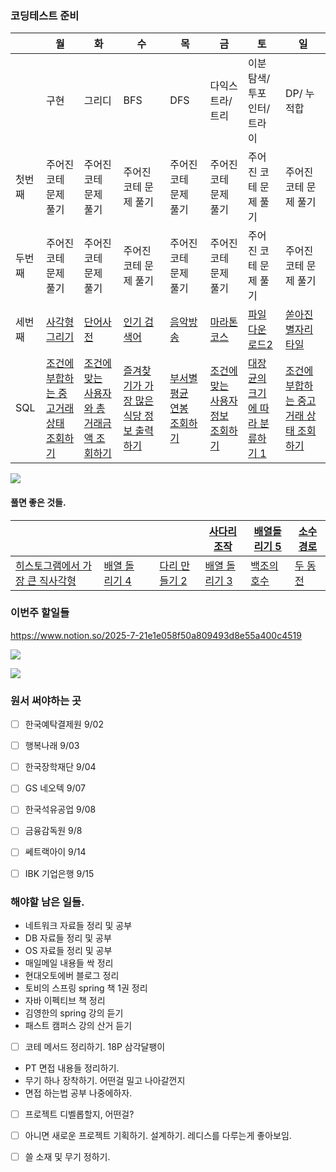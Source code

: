 ### 코딩테스트 준비


|     | 월                                                                                                                                                                                 | 화                                                                                           | 수                                                                                                                                                                                | 목                                                                                                                                                                              | 금                                                                                                                                                                               | 토                                                                                                                                                                                  | 일                                                                                                                                                                                    |
| --- | --------------------------------------------------------------------------------------------------------------------------------------------------------------------------------- | ------------------------------------------------------------------------------------------- | -------------------------------------------------------------------------------------------------------------------------------------------------------------------------------- | ------------------------------------------------------------------------------------------------------------------------------------------------------------------------------ | ------------------------------------------------------------------------------------------------------------------------------------------------------------------------------- | ---------------------------------------------------------------------------------------------------------------------------------------------------------------------------------- | ------------------------------------------------------------------------------------------------------------------------------------------------------------------------------------ |
|     | 구현                                                                                                                                                                                | 그리디                                                                                         | BFS                                                                                                                                                                              | DFS                                                                                                                                                                            | 다익스트라/ 트리                                                                                                                                                                       | 이분탐색/투포인터/트라이                                                                                                                                                                      | DP/ 누적합                                                                                                                                                                              |
| 첫번째 | 주어진 코테 문제 풀기                                                                                                                                                                      | 주어진 코테 문제 풀기                                                                                | 주어진 코테 문제 풀기                                                                                                                                                                     | 주어진 코테 문제 풀기                                                                                                                                                                   | 주어진 코테 문제 풀기                                                                                                                                                                    | 주어진 코테 문제 풀기                                                                                                                                                                       | 주어진 코테 문제 풀기                                                                                                                                                                         |
| 두번째 | 주어진 코테 문제 풀기                                                                                                                                                                      | 주어진 코테 문제 풀기                                                                                | 주어진 코테 문제 풀기                                                                                                                                                                     | 주어진 코테 문제 풀기                                                                                                                                                                   | 주어진 코테 문제 풀기                                                                                                                                                                    | 주어진 코테 문제 풀기                                                                                                                                                                       | 주어진 코테 문제 풀기                                                                                                                                                                         |
| 세번째 | [사각형 그리기](https://swexpertacademy.com/main/code/codeBattle/problemDetail.do?contestProbId=AZih1sDKuyzHBINp&categoryId=AZihwIlquRTHBINp&categoryType=BATTLE&battleMainPageIndex=1) | [단어사전](https://swexpertacademy.com/main/code/codeBattle/problemDetail.do)                   | [인기 검색어](https://swexpertacademy.com/main/code/codeBattle/problemDetail.do?contestProbId=AZih7SL6varHBINp&categoryId=AZihwIlquRTHBINp&categoryType=BATTLE&battleMainPageIndex=1) | [음악방송](https://swexpertacademy.com/main/code/codeBattle/problemDetail.do?contestProbId=AZih63B6vWjHBINp&categoryId=AZihwIlquRTHBINp&categoryType=BATTLE&battleMainPageIndex=1) | [마라톤코스](https://swexpertacademy.com/main/code/codeBattle/problemDetail.do?contestProbId=AZih63B6vWjHBINp&categoryId=AZihwIlquRTHBINp&categoryType=BATTLE&battleMainPageIndex=1) | [파일 다운로드2](https://swexpertacademy.com/main/code/codeBattle/problemDetail.do?contestProbId=AZih3ACqu-DHBINp&categoryId=AZihwIlquRTHBINp&categoryType=BATTLE&battleMainPageIndex=1) | [쏟아진 별자리 타일](https://swexpertacademy.com/main/code/codeBattle/problemDetail.do?contestProbId=AZih6Zt6vUnHBINp&categoryId=AZihwIlquRTHBINp&categoryType=BATTLE&battleMainPageIndex=1) |
| SQL | [조건에 부합하는 중고거래 상태 조회하기](https://school.programmers.co.kr/learn/courses/30/lessons/164672)                                                                                         | [조건에 맞는 사용자와 총 거래금액 조회하기](https://school.programmers.co.kr/learn/courses/30/lessons/164668) | [즐겨찾기가 가장 많은 식당 정보 출력하기](https://school.programmers.co.kr/learn/courses/30/lessons/131123)                                                                                       | [부서별 평균 연봉 조회하기](https://school.programmers.co.kr/learn/courses/30/lessons/284529)                                                                                             | [조건에 맞는 사용자 정보 조회하기](https://school.programmers.co.kr/learn/courses/30/lessons/164670)                                                                                          | [대장균의 크기에 따라 분류하기 1](https://school.programmers.co.kr/learn/courses/30/lessons/299307)                                                                                             | [조건에 부합하는 중고거래 상태 조회하기](https://school.programmers.co.kr/learn/courses/30/lessons/164672)                                                                                            |

![](https://i.imgur.com/FYdeqw9.png)

#### 풀면 좋은 것들. 

|                                                           |                                                   |     |                                                   | [사다리 조작](https://www.acmicpc.net/problem/15684)   | [배열돌리기 5](https://www.acmicpc.net/problem/17470) | [소수 경로](https://www.acmicpc.net/problem/1963) |
| --------------------------------------------------------- | ------------------------------------------------- | --- | ------------------------------------------------- | ------------------------------------------------- | ------------------------------------------------ | --------------------------------------------- |
| [히스토그램에서 가장 큰 직사각형](https://www.acmicpc.net/problem/6549) | [배열 돌리기 4](https://www.acmicpc.net/problem/17406) |     | [다리 만들기 2](https://www.acmicpc.net/problem/17472) | [배열 돌리기 3](https://www.acmicpc.net/problem/16935) | [백조의 호수](https://www.acmicpc.net/problem/3197)   | [두 동전](https://www.acmicpc.net/problem/16197) |

### 이번주 할일들

https://www.notion.so/2025-7-21e1e058f50a809493d8e55a400c4519

![](https://i.imgur.com/qyiQ9md.png)


![](https://i.imgur.com/qUfDoPo.png)

### 원서 써야하는 곳


- [ ] 한국예탁결제원 9/02
- [ ] 행복나래 9/03
- [ ] 한국장학재단 9/04
- [ ] GS 네오텍 9/07
- [ ] 한국석유공업 9/08
- [ ] 금융감독원 9/8
- [ ] 쎄트랙아이 9/14
- [ ] IBK 기업은행 9/15






### 해야할 남은 일들.

- 네트워크 자료들 정리 및 공부
- DB 자료들 정리 및 공부
- OS 자료들 정리 및 공부
- 매일메일 내용들 싹 정리
- 현대오토에버 블로그 정리
- 토비의 스프링 spring 책 1권 정리 
- 자바 이펙티브 책 정리
- 김영한의 spring 강의 듣기
- 패스트 캠퍼스 강의 산거 듣기
- [ ] 코테 메서드 정리하기. 18P 삼각달팽이 
- PT 면접 내용들 정리하기.
- 무기 하나 장착하기. 어떤걸 밀고 나아갈껀지
- 면접 하는법 공부 나중에하자.
- [ ] 프로젝트 디벨롭할지, 어떤걸? 
- [ ] 아니면 새로운 프로젝트 기획하기. 설계하기. 레디스를 다루는게 좋아보임. 
- [ ] 쓸 소재 및 무기 정하기. 

